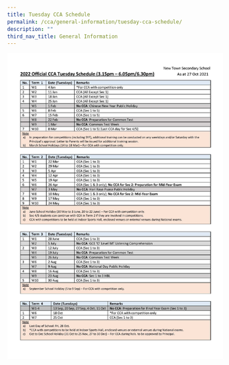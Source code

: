```yaml
---
title: Tuesday CCA Schedule
permalink: /cca/general-information/tuesday-cca-schedule/
description: ""
third_nav_title: General Information
---
```

![](/images/2022%20CCA%20Schedule%20Tuesdays_as%20of%2027%20Oct%202021-1.jpg)